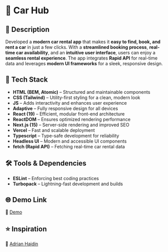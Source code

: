 # 🚗 Car Hub  

## 🏁 Description  
Developed a **modern car rental app** that makes it **easy to find, book, and rent a car** in just a few clicks. With a **streamlined booking process**, **real-time car availability**, and an **intuitive user interface**, users can enjoy a **seamless rental experience**. The app integrates **Rapid API** for real-time data and leverages **modern UI frameworks** for a sleek, responsive design.  

## 🚀 Tech Stack  
- **HTML (BEM, Atomic)** – Structured and maintainable components  
- **CSS (Tailwind)** – Utility-first styling for a clean, modern look  
- **JS** – Adds interactivity and enhances user experience  
- **Adaptive** – Fully responsive design for all devices  
- **React (19)** – Efficient, modular front-end architecture  
- **ReactDOM** – Ensures optimized rendering performance  
- **Next.js (15)** – Server-side rendering and improved SEO  
- **Vercel** – Fast and scalable deployment  
- **Typescript** – Type-safe development for reliability  
- **Headless UI** – Modern and accessible UI components  
- **fetch (Rapid API)** – Fetching real-time car rental data  

## 🛠️ Tools & Dependencies  
- **ESLint** – Enforcing best coding practices  
- **Turbopack** – Lightning-fast development and builds  

## 🌐 Demo Link  
🔗 [Demo](https://andrii-car-hub.vercel.app/)  

## ⭐ Inspiration  
🔗 [Adrian Hajdin](https://github.com/adrianhajdin)  
